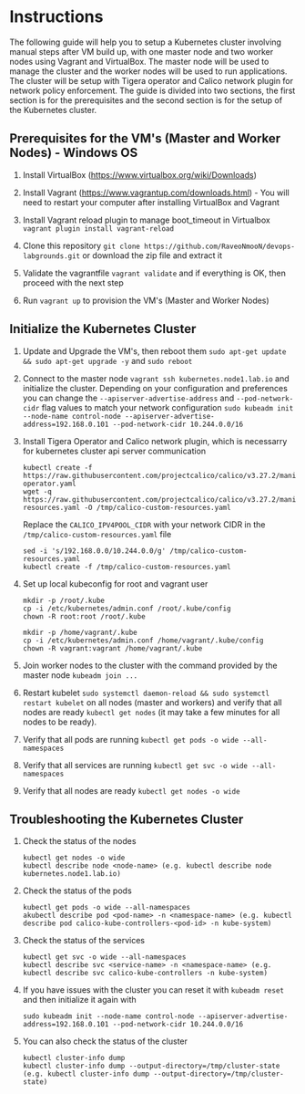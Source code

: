 # Instructions

The following guide will help you to setup a Kubernetes cluster involving manual steps after VM build up, with one master node and two worker nodes using Vagrant and VirtualBox. The master node will be used to manage the cluster and the worker nodes will be used to run applications. The cluster will be setup with Tigera operator and Calico network plugin for network policy enforcement. The guide is divided into two sections, the first section is for the prerequisites and the second section is for the setup of the Kubernetes cluster.

## Prerequisites for the VM's (Master and Worker Nodes) - Windows OS

1. Install VirtualBox (<https://www.virtualbox.org/wiki/Downloads>)

2. Install Vagrant (<https://www.vagrantup.com/downloads.html>) - You will need to restart your computer after installing VirtualBox and Vagrant

3. Install Vagrant reload plugin to manage boot_timeout in Virtualbox `vagrant plugin install vagrant-reload`

4. Clone this repository `git clone https://github.com/RaveoNmooN/devops-labgrounds.git` or download the zip file and extract it

5. Validate the vagrantfile `vagrant validate` and if everything is OK, then proceed with the next step

6. Run `vagrant up` to provision the VM's (Master and Worker Nodes)

## Initialize the Kubernetes Cluster

1. Update and Upgrade the VM's, then reboot them `sudo apt-get update && sudo apt-get upgrade -y` and `sudo reboot`

2. Connect to the master node `vagrant ssh kubernetes.node1.lab.io` and initialize the cluster. Depending on your configuration and preferences you can change the `--apiserver-advertise-address` and `--pod-network-cidr` flag values to match your network configuration
`sudo kubeadm init --node-name control-node --apiserver-advertise-address=192.168.0.101 --pod-network-cidr 10.244.0.0/16`

3. Install Tigera Operator and Calico network plugin, which is necessarry for kubernetes cluster api server communication

   ```shell
   kubectl create -f https://raw.githubusercontent.com/projectcalico/calico/v3.27.2/manifests/tigera-operator.yaml
   wget -q https://raw.githubusercontent.com/projectcalico/calico/v3.27.2/manifests/custom-resources.yaml -O /tmp/calico-custom-resources.yaml
   ```

   Replace the `CALICO_IPV4POOL_CIDR` with your network CIDR in the `/tmp/calico-custom-resources.yaml` file

   ```shell
   sed -i 's/192.168.0.0/10.244.0.0/g' /tmp/calico-custom-resources.yaml
   kubectl create -f /tmp/calico-custom-resources.yaml
   ```

4. Set up local kubeconfig for root and vagrant user

   ```shell
   mkdir -p /root/.kube
   cp -i /etc/kubernetes/admin.conf /root/.kube/config
   chown -R root:root /root/.kube
   ```

   ```shell
   mkdir -p /home/vagrant/.kube
   cp -i /etc/kubernetes/admin.conf /home/vagrant/.kube/config
   chown -R vagrant:vagrant /home/vagrant/.kube
   ```

5. Join worker nodes to the cluster with the command provided by the master node `kubeadm join ...`

6. Restart kubelet `sudo systemctl daemon-reload && sudo systemctl restart kubelet` on all nodes (master and workers) and verify that all nodes are ready `kubectl get nodes` (it may take a few minutes for all nodes to be ready).

7. Verify that all pods are running `kubectl get pods -o wide --all-namespaces`

8. Verify that all services are running `kubectl get svc -o wide --all-namespaces`

9. Verify that all nodes are ready `kubectl get nodes -o wide`

## Troubleshooting the Kubernetes Cluster

1. Check the status of the nodes

   ```shell
   kubectl get nodes -o wide
   kubectl describe node <node-name> (e.g. kubectl describe node kubernetes.node1.lab.io)
   ```

2. Check the status of the pods

   ```shell
   kubectl get pods -o wide --all-namespaces
   akubectl describe pod <pod-name> -n <namespace-name> (e.g. kubectl describe pod calico-kube-controllers-<pod-id> -n kube-system)
   ```

3. Check the status of the services

   ```shell
   kubectl get svc -o wide --all-namespaces 
   kubectl describe svc <service-name> -n <namespace-name> (e.g. kubectl describe svc calico-kube-controllers -n kube-system)
   ```

4. If you have issues with the cluster you can reset it with `kubeadm reset` and then initialize it again with 

   ```shell
   sudo kubeadm init --node-name control-node --apiserver-advertise-address=192.168.0.101 --pod-network-cidr 10.244.0.0/16
   ```

5. You can also check the status of the cluster

   ```shell
   kubectl cluster-info dump
   kubectl cluster-info dump --output-directory=/tmp/cluster-state (e.g. kubectl cluster-info dump --output-directory=/tmp/cluster-state)
   ```
